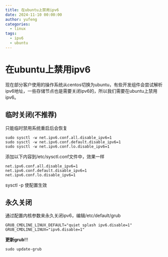 ```yaml
---
title: 在ubuntu上禁用ipv6
date: 2024-11-10 00:00:00
author: yufeng
categories: 
  - linux
tags:
  - ipv6
  - ubuntu
---
```

# 在ubuntu上禁用ipv6
现在部分客户使用的操作系统从centos切换为ubuntu，有些开发组件会尝试解析ipv6地址，一些存储节点也是需要关闭ipv6的，所以我们需要在ubuntu上禁用ipv6。
## 临时关闭(不推荐)
只能临时禁用系统重启后会恢复
```shell
sudo sysctl -w net.ipv6.conf.all.disable_ipv6=1
sudo sysctl -w net.ipv6.conf.default.disable_ipv6=1
sudo sysctl -w net.ipv6.conf.lo.disable_ipv6=1
```
添加以下内容到/etc/sysctl.conf文件中，效果一样
```shell
net.ipv6.conf.all.disable_ipv6=1
net.ipv6.conf.default.disable_ipv6=1
net.ipv6.conf.lo.disable_ipv6=1
```
sysctl -p 使配置生效
## 永久关闭
通过配置内核参数来永久关闭ipv6，编辑/etc/default/grub
```shell
GRUB_CMDLINE_LINUX_DEFAULT="quiet splash ipv6.disable=1"
GRUB_CMDLINE_LINUX="ipv6.disable=1"
```
**更新grub**!!!
```shell
sudo update-grub
```